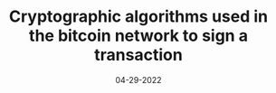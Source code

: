 ---
title: 'Cryptographic algorithms used in the bitcoin network to sign a transaction'
date: '04-29-2022'
categories: 'Bitcoin Algorithms'
---